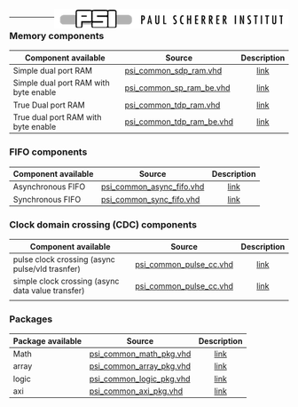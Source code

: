 <img align="right" src="doc/psi_logo.png">

***

### Memory components

Component available                     | Source                                                      | Description
----------------------------------------|-------------------------------------------------------------|:-------------------------------------------:
Simple dual port RAM 										| [psi_common_sdp_ram.vhd](hdl/psi_common_sdp_ram.vhd)	 		 	| [link](doc/ch3_memories/ch3_1_sdp_ram.md)  
Simple dual port RAM with byte enable  	| [psi_common_sp_ram_be.vhd](hdl/psi_common_sp_ram_be.vhd)    | [link](doc/ch3_memories/ch3_2_sp_ram_be.md)  
True Dual port RAM  										| [psi_common_tdp_ram.vhd](hdl/psi_common_tdp_ram.vhd)	  		| [link](doc/ch3_memories/ch3_3_tdp_ram.md)    
True dual port RAM with byte enable  		| [psi_common_tdp_ram_be.vhd](hdl/psi_common_tdp_ram_be.vhd)	| [link](doc/ch3_memories/ch3_4_tdp_ram_be.md)    

### FIFO components
Component available     | Source                                                      | Description
------------------------|-------------------------------------------------------------|:-------------------------------------------:
Asynchronous FIFO 			| [psi_common_async_fifo.vhd](hdl/psi_common_async_fifo.vhd)	| [link](doc/ch4_fifos/ch4_1_async_fifo.md)  
Synchronous FIFO  			| [psi_common_sync_fifo.vhd](hdl/psi_common_sync_fifo.vhd)    | [link](doc/ch4_fifos/ch4_2sync_fifo.md)    


### Clock domain crossing (CDC) components
Component available     | Source                                                      | Description
------------------------|-------------------------------------------------------------|:-------------------------------------------:
pulse clock crossing  (async pulse/vld trasnfer)	| [psi_common_pulse_cc.vhd](hdl/psi_common_pulse_cc.vhd)   	  | [link](doc/ch5_cc/ch5_1_pulse_cc.md)   
simple clock crossing (async data value transfer) | [psi_common_pulse_cc.vhd](hdl/psi_common_simple_cc.vhd)   	  | [link](doc/ch5_cc/ch5_2_simple_cc.md)    
  |   |  
### Packages

Package available   | 									Source                                    | Description
--------------------|-------------------------------------------------------------|:----------------------------------------:
Math  							| [psi_common_math_pkg.vhd](hdl/psi_common_math_pkg.vhd)	 		| [link](doc/ch2_packages/ch2_packages.md)  
array 							| [psi_common_array_pkg.vhd](hdl/psi_common_array_pkg.vhd)    | [link](doc/ch2_packages/ch2_packages.md)  
logic								| [psi_common_logic_pkg.vhd](hdl/psi_common_logic_pkg.vhd)	  | [link](doc/ch2_packages/ch2_packages.md)     
axi 							  | [psi_common_axi_pkg.vhd](hdl/psi_common_axi_pkg.vhd)				| [link](doc/ch2_packages/ch2_packages.md)
